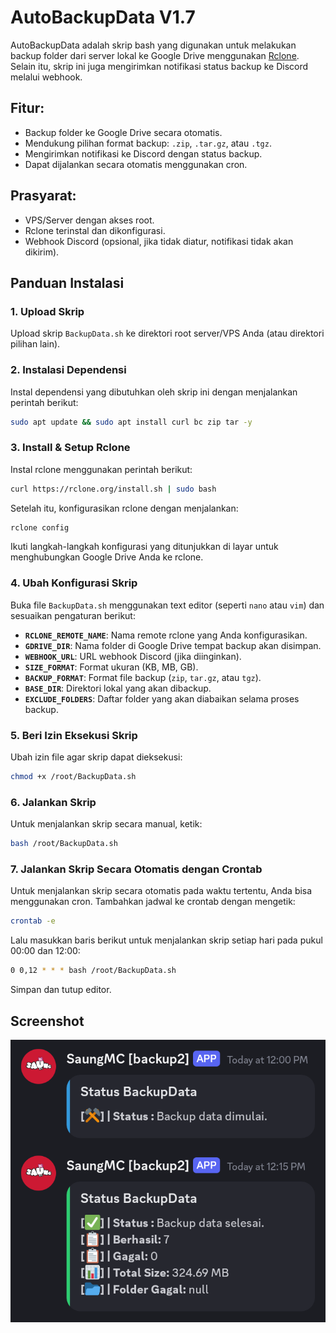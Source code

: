 # AutoBackupData V1.7

AutoBackupData adalah skrip bash yang digunakan untuk melakukan backup folder dari server lokal ke Google Drive menggunakan [Rclone](https://rclone.org/). Selain itu, skrip ini juga mengirimkan notifikasi status backup ke Discord melalui webhook.

## Fitur:
- Backup folder ke Google Drive secara otomatis.
- Mendukung pilihan format backup: `.zip`, `.tar.gz`, atau `.tgz`.
- Mengirimkan notifikasi ke Discord dengan status backup.
- Dapat dijalankan secara otomatis menggunakan cron.

## Prasyarat:
- VPS/Server dengan akses root.
- Rclone terinstal dan dikonfigurasi.
- Webhook Discord (opsional, jika tidak diatur, notifikasi tidak akan dikirim).

## Panduan Instalasi

### 1. **Upload Skrip**
   Upload skrip `BackupData.sh` ke direktori root server/VPS Anda (atau direktori pilihan lain).

### 2. **Instalasi Dependensi**
   Instal dependensi yang dibutuhkan oleh skrip ini dengan menjalankan perintah berikut:
   ```bash
   sudo apt update && sudo apt install curl bc zip tar -y
   ```

### 3. **Install & Setup Rclone**
   Instal rclone menggunakan perintah berikut:
   ```bash
   curl https://rclone.org/install.sh | sudo bash
   ```

   Setelah itu, konfigurasikan rclone dengan menjalankan:
   ```bash
   rclone config
   ```

   Ikuti langkah-langkah konfigurasi yang ditunjukkan di layar untuk menghubungkan Google Drive Anda ke rclone.

### 4. **Ubah Konfigurasi Skrip**
   Buka file `BackupData.sh` menggunakan text editor (seperti `nano` atau `vim`) dan sesuaikan pengaturan berikut:
   
   - **`RCLONE_REMOTE_NAME`**: Nama remote rclone yang Anda konfigurasikan.
   - **`GDRIVE_DIR`**: Nama folder di Google Drive tempat backup akan disimpan.
   - **`WEBHOOK_URL`**: URL webhook Discord (jika diinginkan).
   - **`SIZE_FORMAT`**: Format ukuran (KB, MB, GB).
   - **`BACKUP_FORMAT`**: Format file backup (`zip`, `tar.gz`, atau `tgz`).
   - **`BASE_DIR`**: Direktori lokal yang akan dibackup.
   - **`EXCLUDE_FOLDERS`**: Daftar folder yang akan diabaikan selama proses backup.

### 5. **Beri Izin Eksekusi Skrip**
   Ubah izin file agar skrip dapat dieksekusi:
   ```bash
   chmod +x /root/BackupData.sh
   ```

### 6. **Jalankan Skrip**
   Untuk menjalankan skrip secara manual, ketik:
   ```bash
   bash /root/BackupData.sh
   ```

### 7. **Jalankan Skrip Secara Otomatis dengan Crontab**
   Untuk menjalankan skrip secara otomatis pada waktu tertentu, Anda bisa menggunakan cron. Tambahkan jadwal ke crontab dengan mengetik:
   ```bash
   crontab -e
   ```

   Lalu masukkan baris berikut untuk menjalankan skrip setiap hari pada pukul 00:00 dan 12:00:
   ```bash
   0 0,12 * * * bash /root/BackupData.sh
   ```

   Simpan dan tutup editor.

## Screenshot

![Screenshot](Screenshot_20240821-215423.png)
